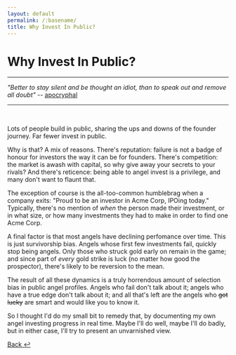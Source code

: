 ```yaml
---
layout: default
permalink: /:basename/
title: Why Invest In Public?
---
```


# Why Invest In Public?

----
*"Better to stay silent and be thought an idiot, than to speak out and remove all doubt"* -- [apocryphal](https://quoteinvestigator.com/2010/05/17/remain-silent/)

----

<br/>

Lots of people build in public, sharing the ups and downs of the founder journey.  Far fewer invest in public.  

Why is that?  A mix of reasons.  There's reputation: failure is not a badge of honour for investors the way it can be for founders. There's competition: the market is awash with capital, so why give away your secrets to your rivals?  And there's reticence: being able to angel invest is a privilege, and many don't want to flaunt that.

The exception of course is the all-too-common humblebrag when a company exits: "Proud to be an investor in Acme Corp, IPOing today."  Typically, there's no mention of *when* the person made their investment, or in what size, or how many investments they had to make in order to find one Acme Corp.

A final factor is that most angels have declining perfomance over time.  This is just survivorship bias.  Angels whose first few investments fail, quickly stop being angels.  Only those who struck gold early on remain in the game; and since part of *every* gold strike is luck (no matter how good the prospector), there's likely to be reversion to the mean.  

The result of all these dynamics is a truly horrendous amount of selection bias in public angel profiles.  Angels who fail don't talk about it; angels who have a true edge don't talk about it; and all that's left are the angels who <strike>got lucky</strike> are smart and would like you to know it.

So I thought I'd do my small bit to remedy that, by documenting my own angel investing progress in real time.  Maybe I'll do well, maybe I'll do badly, but in either case, I'll try to present an unvarnished view.  

[Back ↩](/investing-in-public)

<br/>
<br/>
<br/>